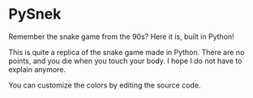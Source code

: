 # PySnek
Remember the snake game from the 90s? Here it is, built in Python!

This is quite a replica of the snake game made in Python. There are no points, and you die when you touch your body. I hope I do not have to explain anymore.

You can customize the colors by editing the source code.
